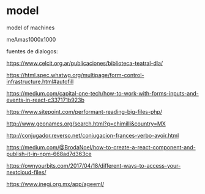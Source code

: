 # model
model of machines 

meAmas1000x1000

fuentes de dialogos:

https://www.celcit.org.ar/publicaciones/biblioteca-teatral-dla/

https://html.spec.whatwg.org/multipage/form-control-infrastructure.html#autofill


https://medium.com/capital-one-tech/how-to-work-with-forms-inputs-and-events-in-react-c337171b923b

https://www.sitepoint.com/performant-reading-big-files-php/

http://www.geonames.org/search.html?q=chimilli&country=MX

http://conjugador.reverso.net/conjugacion-frances-verbo-avoir.html

https://medium.com/@BrodaNoel/how-to-create-a-react-component-and-publish-it-in-npm-668ad7d363ce

https://ownyourbits.com/2017/04/18/different-ways-to-access-your-nextcloud-files/


https://www.inegi.org.mx/app/ageeml/
